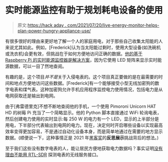 # 实时能源监控有助于规划耗电设备的使用

> 原文:[https://hack aday . com/2021/07/20/live-energy-monitor-helps-plan-power-hungry-appliance-use/](https://hackaday.com/2021/07/20/live-energy-monitor-helps-plan-power-hungry-appliance-use/)

有很多很好的理由来更好地了解一个人的家庭用电，对于那些自己收集太阳能的人来说尤其如此。例如，[Frederick]认为当太阳能过剩时，使用大型设备(如洗碗机或洗衣机)会更有效，但挑战在于如何方便地访问正确的数据。[他的基于 Raspberry Pi 的实时能源监控器是解决方案](http://frederickvandenbosch.be/?p=3498)，因为它使用 LED 矩阵来显示实时能源数据，可以一目了然地查阅。

有趣的是，这个项目*并不是*关于入侵电表的。这个项目真正要做的是在最需要的时间和地点方便地访问这些数据。[Frederick]有一个能够接受小型无线加密狗的数字电表和煤气表。这种加密狗允许手机应用程序监控电力使用情况，包括电力是从电网获取还是输出到电网。

由于[弗雷德里克]不想不断地查阅他的手机，一个使用 Pimoroni Unicorn HAT HD 的树莓 Pi 充当了一个简略显示。他的 Python 脚本直接通过 WiFi 轮询电表，然后创建电力使用的实时显示:每 250 W 的电力有一个 LED，显示的上半部分是用电，下半部分代表输出到电网的电力。现在，决定何时开启哪些设备以实现最高效率变得更加容易，不是通过自动化设备本身，而是简单地通过在需要的地方显示数据。(顺便说一下，这种事情正是 2021 年[黑客奖](https://prize.supplyframe.com/)的**反思展示**挑战背后的想法。)

至于我们这些没有数字电表的人，能让居民方便地获取电力数据吗？事实证明[没有理由不能用 RTL-SDR](https://hackaday.com/2017/12/21/read-home-power-meters-with-rtl-sdr/) 探测电表的无线服务接口。